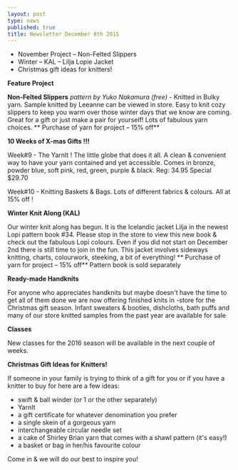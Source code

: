 ```yaml
---
layout: post
type: news
published: true
title: Newsletter December 8th 2015
---
```





- November Project – Non-Felted Slippers
- Winter – KAL – Lilja Lopie Jacket
- Christmas gift ideas for knitters!

**Feature Project**

**Non-Felted Slippers**  _pattern by Yuko Nakamura (free)_  - Knitted in Bulky yarn. 
Sample knitted by Leeanne can be viewed in store.  Easy to knit cozy slippers to keep you warm over those winter days that we know are coming. Great for a gift or just make a pair for yourself!  Lots of fabulous yarn choices. ** Purchase of yarn for project – 15% off** 

**10 Weeks of X-mas Gifts !!!**

Week#9  -  The YarnIt !  The little globe that does it all.  A clean & convenient way to have your yarn contained and yet accessible. Comes in bronze, powder blue, soft pink, red, green, purple & black.   Reg: 34.95   Special  $29.70

Week#10  -  Knitting Baskets & Bags.  Lots of different fabrics & colours.  All at 15% off !

**Winter Knit Along (KAL)**

Our winter knit along has begun.  It is the Icelandic jacket Lilja in the newest Lopi pattern book #34.  Please stop in the store to view this new book & check out the fabulous Lopi colours.  Even if you did not start on December 2nd there is still time to join in the fun. This jacket involves sideways knitting, charts, colourwork, steeking, a bit of everything!   ** Purchase of yarn for project – 15% off**  Pattern book is sold separately

**Ready-made Handknits**

For anyone who appreciates handknits but maybe doesn't have the time to get all of them done we are now offering finished knits in -store for the Christmas gift season.  Infant sweaters & booties, dishcloths, bath puffs and many of our store knitted samples from the past year are available for sale 

**Classes**

New classes for the 2016 season will be available in the next couple of weeks.

**Christmas Gift Ideas for Knitters!**

If someone in your family is trying to think of a gift for you or if you have a knitter to buy for here are a few ideas:
- swift & ball winder (or 1 or the other separately)
- YarnIt
- a gift certificate for whatever denomination you prefer
- a single skein of a gorgeous yarn
- interchangeable circular needle set
- a cake of Shirley Brian yarn that comes with a shawl pattern (it's easy!)
- a basket or bag in her/his favourite colour

Come in & we will do our best to inspire you!
